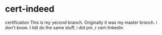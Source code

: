 # cert-indeed
certification
This is my yecond branch. Originally it was my master brsnch. i don't know. I lidt do the same stuff, i did pm ,r cert-linkedin
